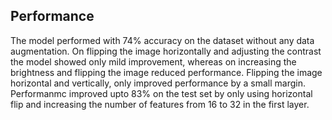 ## Performance

The model performed with 74% accuracy on the dataset without any data augmentation. On flipping the image horizontally and adjusting the contrast the model showed only mild improvement, whereas
on increasing the brightness and flipping the image reduced performance. Flipping the image horizontal and vertically, only improved performance by a small margin. Performanmc improved upto 83% on the test set by only using horizontal flip and increasing the number of features from 16 to 32 in the first layer.
